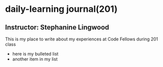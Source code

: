 # daily-learning journal(201)

## Instructor: Stephanine Lingwood

This is my place to write about
  my experiences at Code Fellows
  during 201 class

- here is my bulleted list
- another item in my list
